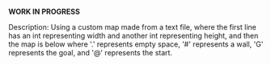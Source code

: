 **WORK IN PROGRESS**

Description:
    Using a custom map made from a text file, where the first line has an
    int representing width and another int representing height, and then the map
    is below where '.' represents empty space, '#' represents a wall, 'G'
    represents the goal, and '@' represents the start.